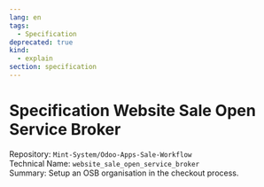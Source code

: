 ```yaml
---
lang: en
tags:
  - Specification
deprecated: true
kind:
  - explain
section: specification
---
```


# Specification Website Sale Open Service Broker

Repository: `Mint-System/Odoo-Apps-Sale-Workflow`\
Technical Name: `website_sale_open_service_broker`\
Summary: Setup an OSB organisation in the checkout process.
